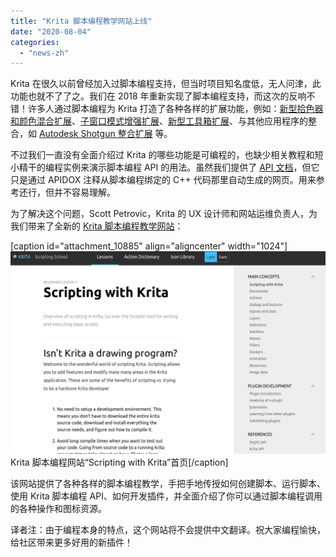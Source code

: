 ```yaml
---
title: "Krita 脚本编程教学网站上线"
date: "2020-08-04"
categories: 
  - "news-zh"
---
```


Krita 在很久以前曾经加入过脚本编程支持，但当时项目知名度低，无人问津，此功能也就不了了之。我们在 2018 年重新实现了脚本编程支持，而这次的反响不错！许多人通过脚本编程为 Krita 打造了各种各样的扩展功能，例如：[新型拾色器和颜色混合扩展](https://krita-artists.org/t/pigment-o-plugin/4531)、[子窗口模式增强扩展](https://krita-artists.org/t/plugin-subwindow-organizer/10225)、[新型工具箱扩展](https://krita-artists.org/t/kanvasbuddy-a-minimalist-toolbar/549)、与其他应用程序的整合，如 [Autodesk Shotgun 整合扩展](https://github.com/diegogarciahuerta/tk-krita) 等。

不过我们一直没有全面介绍过 Krita 的哪些功能是可编程的，也缺少相关教程和短小精干的编程实例来演示脚本编程 API 的用法。虽然我们提供了 [API 文档](https://api.kde.org/appscomplete-api/krita-apidocs/libs/libkis/html/)，但它只是通过 APIDOX 注释从脚本编程绑定的 C++ 代码那里自动生成的网页。用来参考还行，但并不容易理解。

为了解决这个问题，Scott Petrovic，Krita 的 UX 设计师和网站运维负责人，为我们带来了全新的 [Krita 脚本编程教学网站](https://scripting.krita.org/lessons/introduction)：

\[caption id="attachment\_10885" align="aligncenter" width="1024"\][![scripting.krita.org](images/Screenshot_20200804_135635-1024x658.png)](https://scripting.krita.org/lessons/introduction) Krita 脚本编程网站“Scripting with Krita”首页\[/caption\]

该网站提供了各种各样的脚本编程教学，手把手地传授如何创建脚本、运行脚本、使用 Krita 脚本编程 API、如何开发插件，并全面介绍了你可以通过脚本编程调用的各种操作和图标资源。

译者注：由于编程本身的特点，这个网站将不会提供中文翻译。祝大家编程愉快，给社区带来更多好用的新插件！
